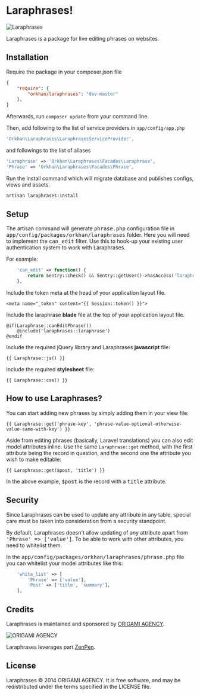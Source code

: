 # Laraphrases!

![Laraphrases](http://www.origami-agency.com/keep-calm-and-use-laraphrases-git.png)

Laraphrases is a package for live editing phrases on websites.

## Installation

Require the package in your composer.json file

```json
{
    "require": {
        "orkhan/laraphrases": "dev-master"
    },
}
```

Afterwards, run `composer update` from your command line.

Then, add following to the list of service providers in `app/config/app.php`

```php
'Orkhan\Laraphrases\LaraphrasesServiceProvider',
```

and followings to the list of aliases

```php
'Laraphrase' => 'Orkhan\Laraphrases\Facades\Laraphrase',
'Phrase' => 'Orkhan\Laraphrases\Facades\Phrase',
```

Run the install command which will migrate database and publishes configs, views and assets.

```bash
artisan laraphrases:install
```

## Setup

The artisan command will generate <tt>phrase.php</tt> configuration file in <tt>app/config/packages/orkhan/laraphrases</tt> folder. Here you will need to implement the <tt>can_edit</tt> filter. Use this to hook-up your existing user authentication system to work with Laraphrases.

For example:

```php
    'can_edit' => function() {
        return Sentry::check() && Sentry::getUser()->hasAccess('laraphrases') ? true : false
    },
```
Include the token meta at the head of your application layout file.

    <meta name="_token" content="{{ Session::token() }}">

Include the laraphrase **blade** file at the top of your application layout file.

    @if(Laraphrase::canEditPhrase())
        @include('laraphrases::laraphrase')
    @endif

Include the required jQuery library and Laraphrases **javascript** file:

    {{ Laraphrase::js() }}

Include the required **stylesheet** file:

    {{ Laraphrase::css() }}

## How to use Laraphrases?

You can start adding new phrases by simply adding them in your view file:

	{{ Laraphrase::get('phrase-key', 'phrase-value-optional-otherwise-value-same-with-key') }}

Aside from editing phrases (basically, Laravel translations) you can also edit model attributes inline. Use the same `Laraphrase::get` method, with the first attribute being the record in question, and the second one the attribute you wish to make editable:

  	{{ Laraphrase::get($post, 'title') }}

In the above example, <tt>$post</tt> is the record with a <tt>title</tt> attribute.

## Security

Since Laraphrases can be used to update any attribute in any table, special care must be taken into consideration from a security standpoint.

By default, Laraphrases doesn't allow updating of any attribute apart from <tt>'Phrase' => ['value']</tt>. To be able to work with other attributes, you need to whitelist them.

In the <tt>app/config/packages/orkhan/laraphrases/phrase.php</tt> file you can whitelist your model attributes like this:

```php
    'white_list' => [
        'Phrase' => ['value'],
        'Post' => ['title', 'summary'],
    ],
```

## Credits

Laraphrases is maintained and sponsored by
[ORIGAMI AGENCY](http://www.origami-agency.com).

![ORIGAMI AGENCY](http://www.origami-agency.com/logo.png)

Laraphrases leverages part [ZenPen](https://github.com/tholman/zenpen/tree/master/).

## License

Laraphrases © 2014 ORIGAMI AGENCY. It is free software, and may be redistributed under the terms specified in the LICENSE file.